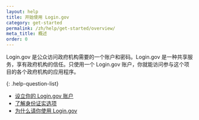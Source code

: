 ```yaml
---
layout: help
title: 开始使用 Login.gov 
category: get-started 
permalink: /zh/help/get-started/overview/ 
meta_title: 概述
order: 0
---
```

Login.gov 是公众访问政府机构需要的一个账户和密码。Login.gov 是一种共享服务，享有政府机构的信任。只使用一个 Login.gov 账户，你就能访问参与这个项目的各个政府机构的应用程序。

{: .help-question-list}

* [设立你的 Login.gov 账户](/help/get-started/create-your-account/)
* [了解身份证实选项](/help/get-started/authentication-methods/)
* [为什么请你使用 Login.gov](/what-is-login/)

